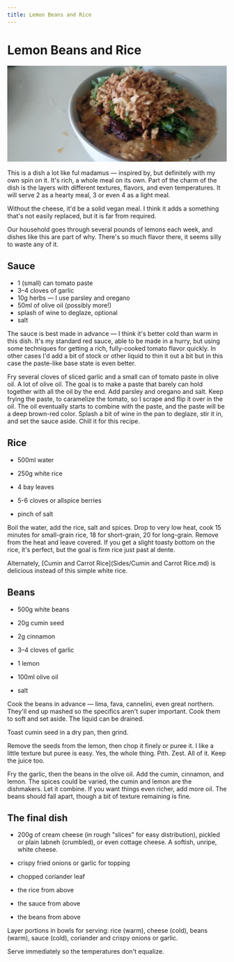 ```yaml
---
title: Lemon Beans and Rice
---
```


# Lemon Beans and Rice

![lemon-garlic-beans](lemon-garlic-beans.jpg)

This is a dish a lot like ful madamus — inspired by, but definitely with my own spin on it. It's rich, a whole meal on its own. Part of the charm of the dish is the layers with different textures, flavors, and even temperatures. It will serve 2 as a hearty meal, 3 or even 4 as a light meal.

Without the cheese, it'd be a solid vegan meal. I think it adds a something that's not easily replaced, but it is far from required.

Our household goes through several pounds of lemons each week, and dishes like this are part of why. There's so much flavor there, it seems silly to waste any of it.


## Sauce

- 1 (small) can tomato paste
- 3–4 cloves of garlic
- 10g herbs — I use parsley and oregano
- 50ml of olive oil (possibly more!)
- splash of wine to deglaze, optional
- salt

The sauce is best made in advance — I think it's better cold than warm in this dish. It's my standard red sauce, able to be made in a hurry, but using some techniques for getting a rich, fully-cooked tomato flavor quickly. In other cases I'd add a bit of stock or other liquid to thin it out a bit but in this case the paste-like base state is even better.

Fry several cloves of sliced garlic and a small can of tomato paste in olive oil. A lot of olive oil. The goal is to make a paste that barely can hold together with all the oil by the end. Add parsley and oregano and salt. Keep frying the paste, to caramelize the tomato, so I scrape and flip it over in the oil. The oil eventually starts to combine with the paste, and the paste will be a deep brown-red color. Splash a bit of wine in the pan to deglaze, stir it in, and set the sauce aside. Chill it for this recipe.

## Rice

- 500ml water
- 250g white rice

- 4 bay leaves

- 5-6 cloves or allspice berries

- pinch of salt

Boil the water, add the rice, salt and spices. Drop to very low heat, cook 15 minutes for small-grain rice, 18 for short-grain, 20 for long-grain. Remove from the heat and leave covered. If you get a slight toasty bottom on the rice, it's perfect, but the goal is firm rice just past al dente.

Alternately, [Cumin and Carrot Rice](Sides/Cumin and Carrot Rice.md) is delicious instead of this simple white rice.

## Beans

- 500g white beans

- 20g cumin seed

- 2g cinnamon

- 3–4 cloves of garlic

- 1 lemon

- 100ml olive oil

- salt

Cook the beans in advance — lima, fava, cannelini, even great northern. They'll end up mashed so the specifics aren't super important. Cook them to soft and set aside. The liquid can be drained.

Toast cumin seed in a dry pan, then grind.

Remove the seeds from the lemon, then chop it finely or puree it. I like a little texture but puree is easy. Yes, the whole thing. Pith. Zest. All of it. Keep the juice too.

Fry the garlic, then the beans in the olive oil. Add the cumin, cinnamon, and lemon. The spices could be varied, the cumin and lemon are the dishmakers. Let it combine. If you want things even richer, add more oil. The beans should fall apart, though a bit of texture remaining is fine.

## The final dish

- 200g of cream cheese (in rough "slices" for easy distribution), pickled or plain labneh (crumbled), or even cottage cheese. A softish, unripe, white cheese.

- crispy fried onions or garlic for topping

- chopped coriander leaf

- the rice from above

- the sauce from above

- the beans from above


Layer portions in bowls for serving: rice (warm), cheese (cold), beans (warm), sauce (cold), coriander and crispy onions or garlic. 


Serve immediately so the temperatures don't equalize.
